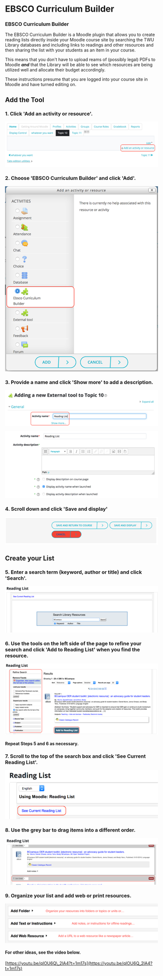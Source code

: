# EBSCO Curriculum Builder

### EBSCO Curriculum Builder

The EBSCO Curriculum Builder is a Moodle plugin that allows you to create reading lists directly inside your Moodle course site by searching the TWU Library databases and including links to readings and other resources and then sharing the list with your students as an item in your course.

This means that you don't have to upload reams of \(possibly legal\) PDFs to Moodle _**and**_ that the Library will be able to see which resources are being utilized well and allocate their budget accordingly.

These instructions presume that you are logged into your course site in Moodle and have turned editing on.

## Add the Tool

### 1. Click 'Add an activity or resource'.

![](../.gitbook/assets/add-activity-resource.png)

### 2. Choose 'EBSCO Curriculum Builder' and click 'Add'.

![](../.gitbook/assets/currbuilder.png)

### 3. Provide a name and click 'Show more' to add a description.

![](../.gitbook/assets/showmore.png)

![](../.gitbook/assets/description.png)

### 4. Scroll down and click 'Save and display'

![](../.gitbook/assets/save.png)

## Create your List

### 5. Enter a search term \(keyword, author or title\) and click 'Search'.

![](../.gitbook/assets/search.png)

### 6. Use the tools on the left side of the page to refine your search and click 'Add to Reading List' when you find the resource.

![](../.gitbook/assets/refine.png)

#### Repeat Steps 5 and 6 as necessary.

### 7. Scroll to the top of the search box and click 'See Current Reading List'.

![](../.gitbook/assets/readinglist.png)

### 8. Use the grey bar to drag items into a different order.

![](../.gitbook/assets/drag.png)

### 9. Organize your list and add web or print resources.

![](../.gitbook/assets/organize.png)

#### For other ideas, see the video below.

[https://youtu.be/qIOU6Q\_2lA4?t=1m17s](https://youtu.be/qIOU6Q_2lA4?t=1m17s)

